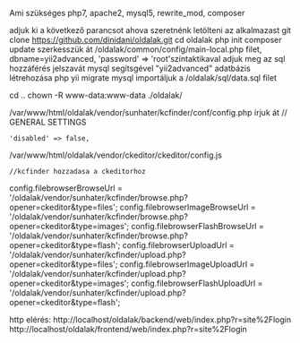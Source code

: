 Ami szükséges php7, apache2, mysql5, rewrite_mod, composer

adjuk ki a következő parancsot ahova szeretnénk letölteni az alkalmazast
git clone https://github.com/dinidani/oldalak.git
cd oldalak
php init
composer update
szerkesszük át /oldalak/common/config/main-local.php filet, dbname=yii2advanced, 'password' => 'root'szintaktikaval adjuk meg az sql hozzáférés jelszavát
mysql segítsgével "yii2advanced" adatbázis létrehozása
php yii migrate
mysql importáljuk a /oldalak/sql/data.sql filet

cd ..
chown -R www-data:www-data ./oldalak/

/var/www/html/oldalak/vendor/sunhater/kcfinder/conf/config.php írjuk át // GENERAL SETTINGS

    'disabled' => false,

/var/www/html/oldalak/vendor/ckeditor/ckeditor/config.js

    //kcfinder hozzadasa a ckeditorhoz
   config.filebrowserBrowseUrl = '/oldalak/vendor/sunhater/kcfinder/browse.php?opener=ckeditor&type=files';
   config.filebrowserImageBrowseUrl = '/oldalak/vendor/sunhater/kcfinder/browse.php?opener=ckeditor&type=images';
   config.filebrowserFlashBrowseUrl = '/oldalak/vendor/sunhater/kcfinder/browse.php?opener=ckeditor&type=flash';
   config.filebrowserUploadUrl = '/oldalak/vendor/sunhater/kcfinder/upload.php?opener=ckeditor&type=files';
   config.filebrowserImageUploadUrl = '/oldalak/vendor/sunhater/kcfinder/upload.php?opener=ckeditor&type=images';
   config.filebrowserFlashUploadUrl = '/oldalak/vendor/sunhater/kcfinder/upload.php?opener=ckeditor&type=flash';

http elérés:
http://localhost/oldalak/backend/web/index.php?r=site%2Flogin
http://localhost/oldalak/frontend/web/index.php?r=site%2Flogin
